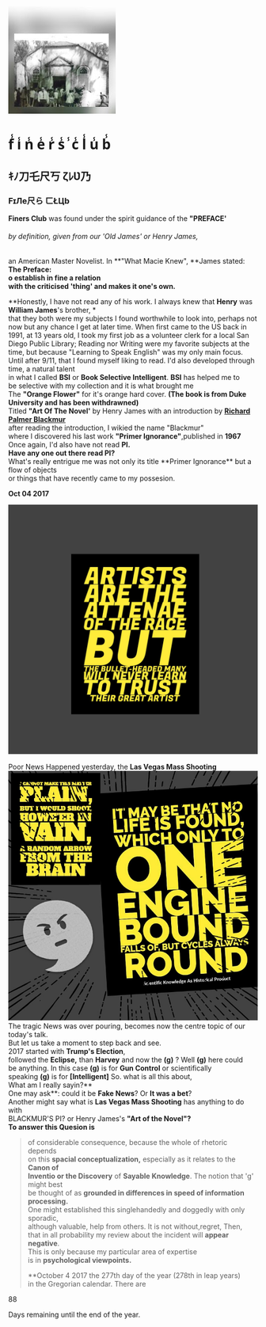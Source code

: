 ![](/assets/1481229413215.jpg)

# f̾ i̾ n̾ e̾ r̾ s̾ ̾ c̾ l̾ u̾ b̾

## ｷﾉ刀乇尺丂 ζﾚƲ乃

### FɪЛe尺ら ㄈŁЦb

**Finers Club** was found under the spirit guidance of the **"PREFACE'**

###### by definition, given from our 'Old James' or Henry James,

an American Master Novelist. In **"What Macie Knew", **James stated:  
 **The Preface:**  
 **o establish in fine a relation  
  with the criticised 'thing' and makes it one's own.**

**Honestly, I have not read any of his work. I always knew that **Henry** was **William James**'s brother,  \*  
 that they both were my subjects I found worthwhile to look into, perhaps not now but any chance I get at later time. When first came to the US back in 1991, at 13 years old, I took my first job as a volunteer clerk for a local San Diego Public Library; Reading nor Writing were my favorite subjects at the time, but because "Learning to Speak English" was my only main focus.   
  Until after 9/11, that I found myself liking to read. I'd also developed through time, a natural talent  
  in what I called **BSI** or **Book Selective Intelligent**. **BSI** has helped me to  
  be selective with my collection and it is what brought me  
  The **"Orange Flower"** for it's orange hard cover. **\(The book is from Duke University and has been withdrawned\)**  
  Titled **"Art Of The Novel'** by Henry James with an introduction by **[**Richard Palmer Blackmur**](https://en.m.wikipedia.org/wiki/R._P._Blackmur)**  
  after reading the introduction, I wikied the name "Blackmur"  
  where I discovered his last work **"Primer Ignorance"**,published in **1967**  
Once again, I'd also have not read **PI.**    
  **Have any one out there read PI?**  
What's really entrigue me was not only its title **Primer Ignorance\*\* but a flow of objects  
or things that have recently came to my possesion.

 **Oct 04 2017**

![](/assets/PicsArt_10-07-11.50.10.jpg)

Poor News Happened yesterday, the **Las Vegas Mass Shooting**  
![](/IMG_20170927_222520.jpg)  
The tragic News was over pouring, becomes now the centre topic of our today's talk.  
 But let us take a moment to step back and see.  
 2017 started with **Trump's Election**,  
followed the **Eclipse,** than **Harvey** and now the **\(g\)** ? Well **\(g\)** here could  
be anything. In this case **\(g\)** is for **Gun Control** or scientifically  
speaking **\(g\)** is for **\[Intelligent\]** So. what is all this about,  
What am I really sayin?**  
One may ask**: could it be **Fake News**? Or **It was a bet**?  
  Another might say what is **Las Vegas Mass Shooting** has anything to do with  
 BLACKMUR'S PI? or Henry James's **"Art of the Novel"?**  
  **To answer this Quesion is**

> of considerable consequence, because the whole of rhetoric depends  
>       on this **spacial conceptualization,** especially as it relates to the **Canon of  
>         Inventio or the Discovery** of **Sayable Knowledge**. The notion that 'g' might best  
>        be thought of as **grounded in differences in speed of information processing.**  
>       One might established this singlehandedly and doggedly with only sporadic,  
>       although valuable, help from others. It is not without,regret, Then,  
>       that in all probability my review about the incident will **appear negative**.  
>       This is only because my particular area of expertise  
>     is in **psychological viewpoints.**
>
> \*\*October 4 2017 the 277th day of the year \(278th in leap years\)  
> in the Gregorian calendar. There are

88

Days remaining until the end of the year.


